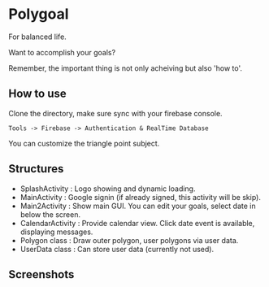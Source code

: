 # Polygoal
For balanced life.

Want to accomplish your goals?

Remember, the important thing is not only acheiving but also 'how to'.


## How to use
Clone the directory, make sure sync with your firebase console.

`Tools -> Firebase -> Authentication & RealTime Database`

You can customize the triangle point subject. 

## Structures
- SplashActivity : Logo showing and dynamic loading.
- MainActivity : Google signin (if already signed, this activity will be skip).
- Main2Activity : Show main GUI. You can edit your goals, select date in below the screen.
- CalendarActivity : Provide calendar view. Click date event is available, displaying messages.
- Polygon class : Draw outer polygon, user polygons via user data.
- UserData class : Can store user data (currently not used).

## Screenshots
<div>

</div>
